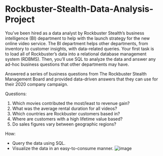 # Rockbuster-Stealth-Data-Analysis-Project
You’ve been hired as a data analyst by Rockbuster Stealth’s business intelligence (BI) department to help with the launch strategy for the new online video service. The BI department helps other departments, from inventory to customer insights, with data-related queries. Your first task is to load all of Rockbuster’s data into a relational database management system (RDBMS). Then, you’ll use SQL to analyze the data and answer any ad-hoc business questions that other departments may have.

Answered a series of business questions from The Rockbuster Stealth Management Board and provided data-driven answers that they can use for their 2020 company campaign.

Questions:

1.	Which movies contributed the most/least to revenue gain? 
2.	What was the average rental duration for all videos?
3.	Which countries are Rockbuster customers based in?
4.	Where are customers with a high lifetime value based?
5.	Do sales figures vary between geographic regions?


How: 
* Query the data using SQL.
* Visualize the data in an easy-to-consume manner.
![image](https://user-images.githubusercontent.com/71847867/120619160-054e8780-c45c-11eb-9db2-bcd550a41ddf.png)

